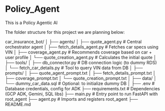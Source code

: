 # Policy_Agent
This is a Policy Agentic AI 


The folder structure for this project we are planning below:

car_insurance_bot/
│
├── agents/
│   ├── quote_agent.py              # Central orchestrator agent
│   ├── fetch_details_agent.py      # Fetches car specs using VIN
│   ├── coverage_agent.py           # Recommends coverage based on car + user profile
│   └── quote_creation_agent.py     # Calculates the initial quote
│
├── tools/
│   ├── db_connector.py             # DB connection logic (to dummy RDS)
│   └── fetch_car_details.py        # Tool to query VIN data from DB
│
├── prompts/
│   ├── quote_agent_prompt.txt
│   ├── fetch_details_prompt.txt
│   ├── coverage_prompt.txt
│   └── quote_creation_prompt.txt
│
├── data/
│   └── dummy_car_data.sql          # Optional: to initialize dummy DB
│
├── .env                            # Database credentials, config for ADK
├── requirements.txt                # Dependencies (GCP ADK, Gemini, SQL libs)
├── main.py                         # Entry point to run FastAPI with root_agent
├── agent.py                        # Imports and registers root_agent
├── README.md

